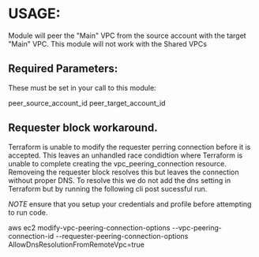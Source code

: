 <h1>USAGE:</h1>
Module will peer the "Main" VPC from the source account with the target "Main" VPC.  
This module will not work with the Shared VPCs
 
<h2>Required Parameters:</h2>
These must be set in your call to this module:

peer_source_account_id
peer_target_account_id


<h2> Requester block workaround. </h2>
Terraform is unable to modify the requester perring connection before it is accepted.  This leaves an unhandled race condidtion where Terraform is unable to complete creating the vpc_peering_connection resource.  Removeing the requester block resolves this but leaves the connection without proper DNS.  To resolve this we do not add the dns setting in Terraform but by running the following cli post sucessful run.

*NOTE* ensure that you setup your credentials and profile before attempting to run code.

aws ec2 modify-vpc-peering-connection-options --vpc-peering-connection-id <pcx-aaaabbbb> --requester-peering-connection-options AllowDnsResolutionFromRemoteVpc=true